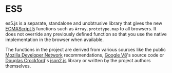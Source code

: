 # ES5
es5.js is a separate, standalone and unobtrusive library that gives the new [ECMAScript 5](http://www.ecma-international.org/publications/standards/Ecma-262.htm) functions such as `Array.prototype.map` to all browsers.
It does not override any previously defined function so that you use the native implementation in the browser when available.

The functions in the project are derived from various sources like the public [Mozilla Developer Network](https://developer.mozilla.org/) recommendations, [Google V8](http://code.google.com/p/v8/)'s source code or [Douglas Crockford](http://www.crockford.com/)'s [json2.js](https://github.com/douglascrockford/JSON-js) library or written by the project authors themselves.
